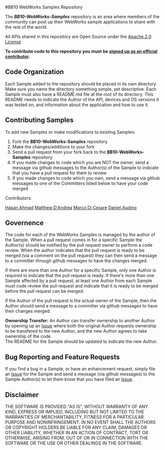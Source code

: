 
#BB10 WebWorks Samples Repository 

The _**BB10-WebWorks-Samples**_ repository is an area where members of the community can post up their WebWorks sample applications to share with the rest of the world.  

All APIs shared in this repository are Open Source under the  [Apache 2.0 License](http://www.apache.org/licenses/LICENSE-2.0.html)

**To contribute code to this repository you must be [signed up as an official contributor](https://github.com/blackberry/WebWorks/wiki/How-to-Contribute).**


## Code Organization

Each Sample added to the repository should be placed in its own directory.  Make sure you name the directory something simple, yet descriptive.  Each Sample must also have a README.md file at the root of its directory.
This README needs to indicate the Author of the API, devices and OS versions it was tested on, and information about the application and how to use it.


## Contributing Samples

To add new Samples or make modifications to existing Samples:

1. Fork the **BB10-WebWorks-Samples** repository
2. Make the changes/additions to your fork
3. Send a pull request from your fork back to the **BB10-WebWorks-Samples** repository
4. If you made changes to code which you are NOT the owner, send a message via github messages to the Author(s) of the Sample to indicate that you have a pull request for them to review
5. If you made changes to code which you own, send a message via github messages to one of the Committers listed below to have your code merged

Contributors:

[Hasan Ahmad](https://github.com/haahmad)
[Matthew D'Andrea](https://github.com/mdandrea)
[Marco Di Cesare](https://github.com/mdicesare)
[Daniel Audino](https://github.com/DanielAudino)

## Governence

The code for each of the WebWorks Samples is managed by the author of the Sample.  When a pull request comes in for a specific Sample the Author(s) should be notified by the pull request owner to perform a code review.  When the author
indicates that the pull request is ready to be merged (via a comment on the pull request) they can then send a message to a committer through github messages to have the changes merged.

If there are more than one Author for a specific Sample, only one Author is required to indicate that the pull request is ready.  If there's more than one Sample affected by a pull request, at least one Author from each Sample must code review
the pull request and indicate that it is ready to be merged before the pull request can be merged.

If the Author of the pull request is the actual owner of the Sample, then the Author should send a message to a committer via github messages to have their changes merged.

**Ownership Transfer:**
An Author can transfer ownership to another Author by opening up an [Issue](https://github.com/blackberry/BB10-WebWorks-Samples/issues) where both the original Author requests ownership to be transfered to the new Author, and the new Author agrees to take ownership of the code.  
The README for the Sample should be updated to indicate the new Author.

## Bug Reporting and Feature Requests

If you find a bug in a Sample, or have an enhancement request, simply file an [Issue](https://github.com/blackberry/BB10-WebWorks-Samples/issues) for the Sample and send a message (via github messages) to the Sample Author(s) to let them know that you have filed an [Issue](https://github.com/blackberry/BB10-WebWorks-Samples/issues).

## Disclaimer

THE SOFTWARE IS PROVIDED "AS IS", WITHOUT WARRANTY OF ANY KIND, EXPRESS OR IMPLIED, INCLUDING BUT NOT LIMITED TO THE WARRANTIES OF MERCHANTABILITY, FITNESS FOR A PARTICULAR PURPOSE AND NONINFRINGEMENT. IN NO EVENT SHALL THE AUTHORS OR COPYRIGHT HOLDERS BE LIABLE FOR ANY CLAIM, DAMAGES OR OTHER LIABILITY, WHETHER IN AN ACTION OF CONTRACT, TORT OR OTHERWISE, ARISING FROM, OUT OF OR IN CONNECTION WITH THE SOFTWARE OR THE USE OR OTHER DEALINGS IN THE SOFTWARE.


